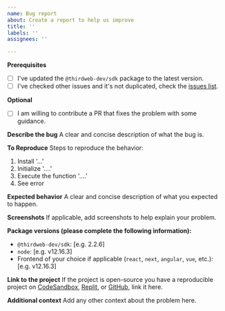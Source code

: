 ```yaml
---
name: Bug report
about: Create a report to help us improve
title: ''
labels: ''
assignees: ''

---
```


**Prerequisites**

* [ ] I've updated the `@thirdweb-dev/sdk` package to the latest version.
* [ ] I've checked other issues and it's not duplicated, check the [issues list](https://github.com/thirdweb-dev/typescript-sdk/issues?q=is%3Aissue+is%3Aclosed).

**Optional**

* [ ] I am willing to contribute a PR that fixes the problem with some guidance.

**Describe the bug**
A clear and concise description of what the bug is.

**To Reproduce**
Steps to reproduce the behavior:
1. Install '...'
2. Initialize '....'
3. Execute the function '....'
4. See error

**Expected behavior**
A clear and concise description of what you expected to happen.

**Screenshots**
If applicable, add screenshots to help explain your problem.

**Package versions (please complete the following information):**
 - `@thirdweb-dev/sdk`: [e.g. 2.2.6]
 - `node`: [e.g. v12.16.3]
 - Frontend of your choice if applicable (`react`, `next`, `angular`, `vue`, etc.): [e.g. v12.16.3]

**Link to the project**
If the project is open-source you have a reproducible project on [CodeSandbox](https://codesandbox.io/), [Replit](https://replit.com/), or [GitHub](https://github.com/), link it here.

**Additional context**
Add any other context about the problem here.
